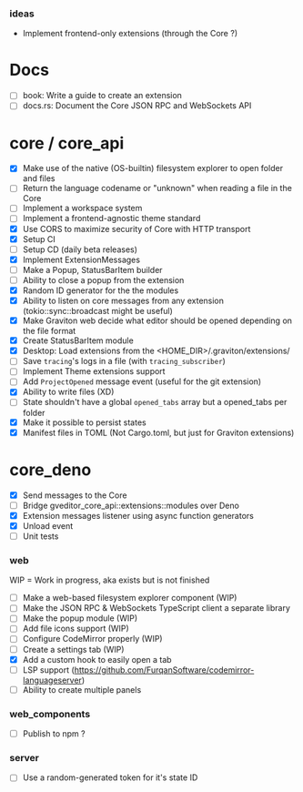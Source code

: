 ### ideas
- Implement frontend-only extensions (through the Core ?)

# Docs 
- [ ] book: Write a guide to create an extension
- [ ] docs.rs: Document the Core JSON RPC and WebSockets API

# core / core_api
- [x] Make use of the native (OS-builtin) filesystem explorer to open folder and files
- [ ] Return the language codename or "unknown" when reading a file in the Core
- [ ] Implement a workspace system
- [ ] Implement a frontend-agnostic theme standard
- [x] Use CORS to maximize security of Core with HTTP transport
- [x] Setup CI
- [ ] Setup CD (daily beta releases)
- [x] Implement  ExtensionMessages
- [ ] Make a Popup, StatusBarItem builder
- [ ] Ability to close a popup from the extension
- [x] Random ID generator for the the modules
- [x] Ability to listen on core messages from any extension (tokio::sync::broadcast might be useful)
- [x] Make Graviton web decide what editor should be opened depending on the file format
- [x] Create StatusBarItem module
- [x] Desktop: Load extensions from the <HOME_DIR>/.graviton/extensions/
- [ ] Save `tracing`'s logs in a file (with `tracing_subscriber`)
- [ ] Implement Theme extensions support
- [ ] Add `ProjectOpened` message event (useful for the git extension)
- [x] Ability to write files (XD)
- [ ] State shouldn't have a global `opened_tabs` array but a opened_tabs per folder
- [x] Make it possible to persist states
- [x] Manifest files in TOML (Not Cargo.toml, but just for Graviton extensions)

# core_deno
- [x] Send messages to the Core
- [ ] Bridge gveditor_core_api::extensions::modules over Deno
- [x] Extension messages listener using async function generators
- [x] Unload event
- [ ] Unit tests
### web

WIP = Work in progress, aka exists but is not finished

- [ ] Make a web-based filesystem explorer component (WIP)
- [ ] Make the JSON RPC & WebSockets TypeScript client a separate library
- [ ] Make the popup module (WIP)
- [ ] Add file icons support (WIP)
- [ ] Configure CodeMirror properly (WIP)
- [ ] Create a settings tab (WIP)
- [x] Add a custom hook to easily open a tab 
- [ ] LSP support (https://github.com/FurqanSoftware/codemirror-languageserver)
- [ ] Ability to create multiple panels

### web_components
- [ ] Publish to npm ?

### server
- [ ] Use a random-generated token for it's state ID

